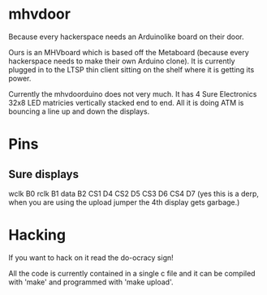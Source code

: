mhvdoor
=======

Because every hackerspace needs an Arduinolike board on their door.

Ours is an MHVboard which is based off the Metaboard (because every
hackerspace needs to make their own Arduino clone). It is currently plugged
in to the LTSP thin client sitting on the shelf where it is getting its
power.

Currently the mhvdoorduino does not very much. It has 4 Sure Electronics
32x8 LED matricies vertically stacked end to end. All it is doing ATM is
bouncing a line up and down the displays.

Pins
====
Sure displays
-------------
wclk B0
rclk B1
data B2
CS1  D4
CS2  D5
CS3  D6
CS4  D7 (yes this is a derp, when you are using the upload jumper the 4th
display gets garbage.)

Hacking
=======
If you want to hack on it read the do-ocracy sign!

All the code is currently contained in a single c file and it can be
compiled with 'make' and programmed with 'make upload'.
